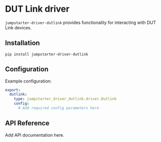 # DUT Link driver

`jumpstarter-driver-dutlink` provides functionality for interacting with DUT Link devices.

## Installation

```shell
pip install jumpstarter-driver-dutlink
```

## Configuration

Example configuration:

```yaml
export:
  dutlink:
    type: jumpstarter_driver_dutlink.driver.Dutlink
    config:
      # Add required config parameters here
```

## API Reference

Add API documentation here.
